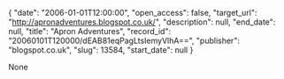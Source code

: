 {
  "date": "2006-01-01T12:00:00", 
  "open_access": false, 
  "target_url": "http://apronadventures.blogspot.co.uk/", 
  "description": null, 
  "end_date": null, 
  "title": "Apron Adventures", 
  "record_id": "20060101T120000/dEAB81eqPagLtsIemyVlhA==", 
  "publisher": "blogspot.co.uk", 
  "slug": 13584, 
  "start_date": null
}

None